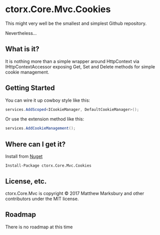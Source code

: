 # ctorx.Core.Mvc.Cookies
This might very well be the smallest and simplest Github repository.


Nevertheless...

## What is it?
It is nothing more than a simple wrapper around HttpContext via IHttpContextAccessor exposing Get, Set and Delete methods for simple cookie management.

## Getting Started
You can wire it up cowboy style like this:

```csharp
services.AddScoped<ICookieManager, DefaultCookieManager>();
```

Or use the extension method like this:

```csharp
services.AddCookieManagement();
```

## Where can I get it?
Install from [Nuget](https://www.nuget.org/packages/ctorx.Core.Mvc.Cookies/) 
```
Install-Package ctorx.Core.Mvc.Cookies
```

## License, etc.
ctorx.Core.Mvc is copyright © 2017 Matthew Marksbury and other contributors under the MIT license.


## Roadmap
There is no roadmap at this time

